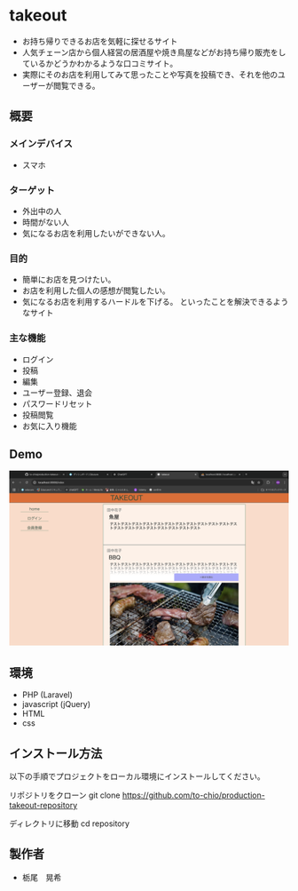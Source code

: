 # takeout

* お持ち帰りできるお店を気軽に探せるサイト
* 人気チェーン店から個人経営の居酒屋や焼き鳥屋などがお持ち帰り販売をしているかどうかわかるような口コミサイト。
* 実際にそのお店を利用してみて思ったことや写真を投稿でき、それを他のユーザーが閲覧できる。

## 概要

### メインデバイス
* スマホ

### ターゲット
* 外出中の人
* 時間がない人
* 気になるお店を利用したいができない人。

### 目的
* 簡単にお店を見つけたい。
* お店を利用した個人の感想が閲覧したい。
* 気になるお店を利用するハードルを下げる。
といったことを解決できるようなサイト

### 主な機能
* ログイン
* 投稿
* 編集
* ユーザー登録、退会
* パスワードリセット
* 投稿閲覧
* お気に入り機能

## Demo

![TopPage](repository-img/toppage.png)

## 環境

* PHP (Laravel)
* javascript (jQuery)
* HTML
* css

## インストール方法

以下の手順でプロジェクトをローカル環境にインストールしてください。

リポジトリをクローン
git clone https://github.com/to-chio/production-takeout-repository

ディレクトリに移動
cd repository

## 製作者

* 栃尾　晃希